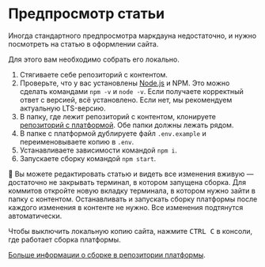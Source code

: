 # Предпросмотр статьи

Иногда стандартного предпросмотра маркдауна недостаточно, и нужно посмотреть на статью в оформлении сайта.

Для этого вам необходимо собрать его локально.

1. Стягиваете себе репозиторий с контентом.
1. Проверьте, что у вас установлены [Node.js](https://nodejs.org/en/) и NPM. Это можно сделать командами `npm -v` и `node -v`. Если получаете корректный ответ с версией, всё установлено. Если нет, мы рекомендуем актуальную LTS-версию.
1. В папку, где лежит репозиторий с контентом, клонируете [репозиторий с платформой](https://github.com/doka-guide/platform). Обе папки должны лежать рядом.
1. В папке с платформой дублируете файл `.env.example` и переименовываете копию в `.env`.
1. Устанавливаете зависимости командой `npm i`.
1. Запускаете сборку командой `npm start`.

🧨 Вы можете редактировать статью и видеть все изменения вживую — достаточно не закрывать терминал, в котором запущена сборка. Для коммитов откройте новую вкладку терминала, в котором нужно зайти в папку с контентом. Останавливать и запускать сборку платформы после каждого изменения в контенте не нужно. Все изменения подтянутся автоматически.

Чтобы выключить локальную копию сайта, нажмите <kbd>CTRL C</kbd> в консоли, где работает сборка платформы.

[Больше информации о сборке в репозитории платформы](https://github.com/doka-guide/platform/blob/main/docs/how-to-run.md).
